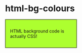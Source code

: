 # html-bg-colours


<div style="background-color:GreenYellow;width:200px;border:1px solid black;padding:15px;">
<p>HTML background code is actually CSS!</p>
</div>
